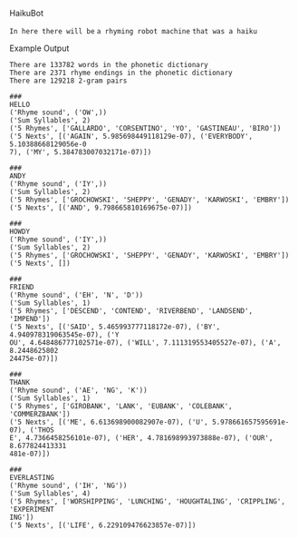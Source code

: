 HaikuBot

```In here there will be```
```a rhyming robot machine```
```that was a haiku```

Example Output

```
There are 133782 words in the phonetic dictionary
There are 2371 rhyme endings in the phonetic dictionary
There are 129218 2-gram pairs

###
HELLO
('Rhyme sound', ('OW',))
('Sum Syllables', 2)
('5 Rhymes', ['GALLARDO', 'CORSENTINO', 'YO', 'GASTINEAU', 'BIRO'])
('5 Nexts', [('AGAIN', 5.985698449118129e-07), ('EVERYBODY', 5.10388668129056e-0
7), ('MY', 5.384783007032171e-07)])

###
ANDY
('Rhyme sound', ('IY',))
('Sum Syllables', 2)
('5 Rhymes', ['GROCHOWSKI', 'SHEPPY', 'GENADY', 'KARWOSKI', 'EMBRY'])
('5 Nexts', [('AND', 9.798665810169675e-07)])

###
HOWDY
('Rhyme sound', ('IY',))
('Sum Syllables', 2)
('5 Rhymes', ['GROCHOWSKI', 'SHEPPY', 'GENADY', 'KARWOSKI', 'EMBRY'])
('5 Nexts', [])

###
FRIEND
('Rhyme sound', ('EH', 'N', 'D'))
('Sum Syllables', 1)
('5 Rhymes', ['DESCEND', 'CONTEND', 'RIVERBEND', 'LANDSEND', 'IMPEND'])
('5 Nexts', [('SAID', 5.465993777118172e-07), ('BY', 4.940978319063545e-07), ('Y
OU', 4.648486777102571e-07), ('WILL', 7.111319553405527e-07), ('A', 8.2448625802
24475e-07)])

###
THANK
('Rhyme sound', ('AE', 'NG', 'K'))
('Sum Syllables', 1)
('5 Rhymes', ['GIROBANK', 'LANK', 'EUBANK', 'COLEBANK', 'COMMERZBANK'])
('5 Nexts', [('ME', 6.613698900082907e-07), ('U', 5.978661657595691e-07), ('THOS
E', 4.7366458256101e-07), ('HER', 4.781698993973888e-07), ('OUR', 8.677824413331
481e-07)])

###
EVERLASTING
('Rhyme sound', ('IH', 'NG'))
('Sum Syllables', 4)
('5 Rhymes', ['WORSHIPPING', 'LUNCHING', 'HOUGHTALING', 'CRIPPLING', 'EXPERIMENT
ING'])
('5 Nexts', [('LIFE', 6.229109476623857e-07)])

```